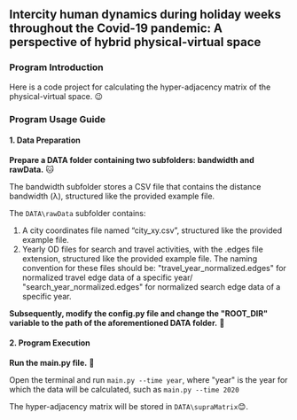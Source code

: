 ## Intercity human dynamics during holiday weeks throughout the Covid-19 pandemic: A perspective of hybrid physical-virtual space

### Program Introduction
Here is a code project for calculating the hyper-adjacency matrix of the physical-virtual space. :wink:

### Program Usage Guide
#### 1. Data Preparation
**Prepare a DATA folder containing two subfolders: bandwidth and rawData.** :cat:

The bandwidth subfolder stores a CSV file that contains the distance bandwidth (λ), structured like the provided example file.

The ``DATA\rawData`` subfolder contains:

1. A city coordinates file named “city_xy.csv”, structured like the provided example file.
2. Yearly OD files for search and travel activities, with the .edges file extension, structured like the provided example file.
The naming convention for these files should be: "travel_year_normalized.edges" for normalized travel edge data of a specific year/ "search_year_normalized.edges" for normalized search edge data of a specific year.

**Subsequently, modify the config.py file and change the "ROOT_DIR" variable to the path of the aforementioned DATA folder.** :hamster:

#### 2. Program Execution
**Run the main.py file.** :full_moon_with_face:

Open the terminal and run ``main.py --time year``, where "year" is the year for which the data will be calculated, such as ``main.py --time 2020``

The hyper-adjacency matrix will be stored in ``DATA\supraMatrix``:blush:.

